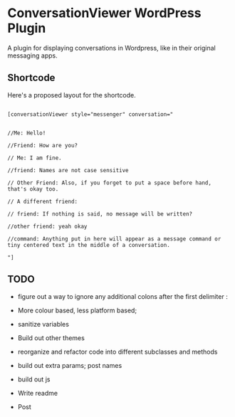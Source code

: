 # ConversationViewer WordPress Plugin
A plugin for displaying conversations in Wordpress, like in their original messaging apps.

## Shortcode
Here's a proposed layout for the shortcode.
`````

[conversationViewer style="messenger" conversation="

 
//Me: Hello!

//Friend: How are you?

// Me: I am fine.

//friend: Names are not case sensitive

// Other Friend: Also, if you forget to put a space before hand, that's okay too.

// A different friend: 

// friend: If nothing is said, no message will be written?

//other friend: yeah okay

//command: Anything put in here will appear as a message command or tiny centered text in the middle of a conversation.

"]

`````

## TODO
* figure out a way to ignore any additional colons after the first delimiter :

* More colour based, less platform based;
* sanitize variables
* Build out other themes
* reorganize and refactor code into different subclasses and methods
* build out extra params; post names
* build out js
* Write readme
* Post